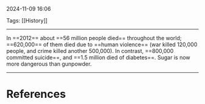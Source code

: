 2024-11-09 16:06

Tags: [[History]] 

---

In ==2012== about ==56 million people died== throughout the world; ==620,000== of them died due to ==human violence== (war killed 120,000 people, and crime killed another 500,000). In contrast, ==800,000 committed suicide==, and ==1.5 million died of diabetes==. Sugar is now more dangerous than gunpowder.

---
# References